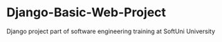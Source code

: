 # Django-Basic-Web-Project
Django project part of software engineering training at SoftUni University
